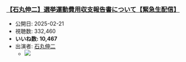 ### [【石丸伸二】選挙運動費用収支報告書について【緊急生配信】](https://www.youtube.com/watch?v=hSTjyqoO60Y)
-   公開日: 2025-02-21
-   視聴数: 332,460
-   **いいね数: 10,467**
-   出演者: [石丸伸二](/rehacq_fan/people/石丸伸二 "wikilink")
    - [![](https://img.youtube.com/vi/hSTjyqoO60Y/hqdefault.jpg)](https://www.youtube.com/watch?v=hSTjyqoO60Y)
